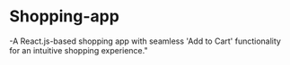 # Shopping-app
-A React.js-based shopping app with seamless 'Add to Cart' functionality for an intuitive shopping experience."

